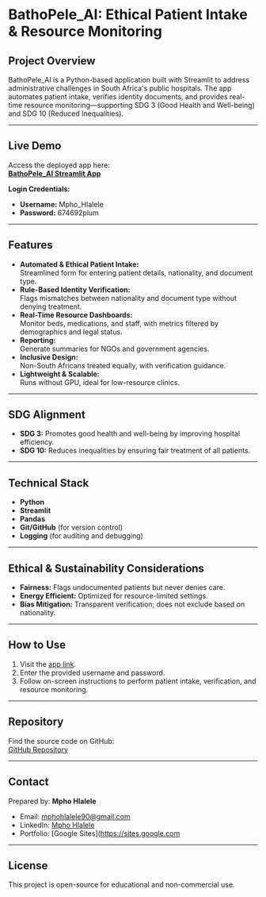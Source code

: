 # BathoPele_AI: Ethical Patient Intake & Resource Monitoring

## Project Overview

BathoPele_AI is a Python-based application built with Streamlit to address administrative challenges in South Africa's public hospitals. The app automates patient intake, verifies identity documents, and provides real-time resource monitoring—supporting SDG 3 (Good Health and Well-being) and SDG 10 (Reduced Inequalities).

---

## Live Demo

Access the deployed app here:  
**[BathoPele_AI Streamlit App](https://bathopeleai-rwub3lfxlyckymirntcpad.streamlit.app/)**

**Login Credentials:**  
- **Username:** Mpho_Hlalele  
- **Password:** 674692plum

---

## Features

- **Automated & Ethical Patient Intake:**  
  Streamlined form for entering patient details, nationality, and document type.
- **Rule-Based Identity Verification:**  
  Flags mismatches between nationality and document type without denying treatment.
- **Real-Time Resource Dashboards:**  
  Monitor beds, medications, and staff, with metrics filtered by demographics and legal status.
- **Reporting:**  
  Generate summaries for NGOs and government agencies.
- **Inclusive Design:**  
  Non-South Africans treated equally, with verification guidance.
- **Lightweight & Scalable:**  
  Runs without GPU, ideal for low-resource clinics.

---

## SDG Alignment

- **SDG 3:** Promotes good health and well-being by improving hospital efficiency.
- **SDG 10:** Reduces inequalities by ensuring fair treatment of all patients.

---

## Technical Stack

- **Python**
- **Streamlit**
- **Pandas**
- **Git/GitHub** (for version control)
- **Logging** (for auditing and debugging)

---

## Ethical & Sustainability Considerations

- **Fairness:** Flags undocumented patients but never denies care.
- **Energy Efficient:** Optimized for resource-limited settings.
- **Bias Mitigation:** Transparent verification; does not exclude based on nationality.

---

## How to Use

1. Visit the [app link](https://bathopeleai-rwub3lfxlyckymirntcpad.streamlit.app/).
2. Enter the provided username and password.
3. Follow on-screen instructions to perform patient intake, verification, and resource monitoring.

---

## Repository

Find the source code on GitHub:  
[GitHub Repository](https://github.com/Mphohlalele90)

---

## Contact

Prepared by: **Mpho Hlalele**  
- Email: mphohlalele90@gmail.com  
- LinkedIn: [Mpho Hlalele](https://www.linkedin.com/in/mpho-hlalele-b9240566)  
- Portfolio: [Google Sites](https://sites.google.com

---

## License

This project is open-source for educational and non-commercial use.
